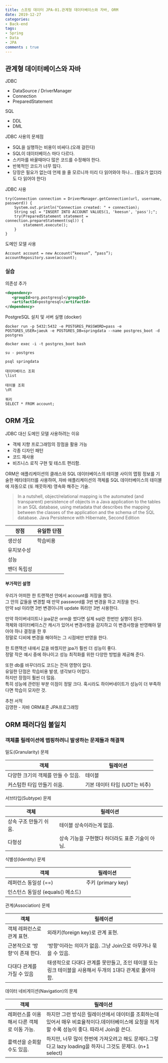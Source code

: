 ```yaml
---
title: 스프링 데이터 JPA-01.관계형 데이터베이스와 자바, ORM 
date: 2019-12-27
categories: 
- Back-end
tags:
- Spring 
- Data
- JPA
comments : true
---
```


## 관계형 데이터베이스와 자바
JDBC
- DataSource / DriverManager
- Connection
- PreparedStatement

SQL
- DDL
- DML

JDBC 사용의 문제점
- SQL을 실행하는 비용이 비싸다.(오래 걸린다)
- SQL이 데이터베이스 마다 다르다.
- 스키마를 바꿀때마다 많은 코드를 수정해야 한다.
- 반복적인 코드가 너무 많다.
- 당장은 필요가 없는데 언제 쓸 줄 모르니까 미리 다 읽어와야 하나... (필요가 없더라도 다 읽어야 한다)

JDBC 사용
~~~
try(Connection connection = DriverManager.getConnection(url, username, password)) {
    System.out.println("Connection created: " + connection);
    String sql = "INSERT INTO ACCOUNT VALUES(1, 'keesun', 'pass');";
    try(PreparedStatement statement = connection.prepareStatement(sql)) {
        statement.execute();
    }
}
~~~


도메인 모델 사용
~~~
Account account = new Account(“keesun”, “pass”);
accountRepository.save(account);
~~~

### 실습
의존성 추가 
~~~xml
<dependency>
   <groupId>org.postgresql</groupId>
   <artifactId>postgresql</artifactId>
</dependency>
~~~
PostgreSQL 설치 및 서버 실행 (docker)
~~~
docker run -p 5432:5432 -e POSTGRES_PASSWORD=pass -e POSTGRES_USER=jaeuk -e POSTGRES_DB=springdata --name postgres_boot -d postgres

docker exec -i -t postgres_boot bash

su - postgres

psql springdata

데이터베이스 조회
\list

테이블 조회
\dt

쿼리
SELECT * FROM account;
~~~


## ORM 개요

JDBC 대신 도메인 모델 사용하려는 이유
- 객체 지향 프로그래밍의 장점을 활용 가능
- 각종 디자인 패턴
- 코드 재사용
- 비즈니스 로직 구현 및 테스트 편리함.

ORM은 애플리케이션의 클래스와 SQL 데이터베이스의 테이블 사이의 맵핑 정보를 기술한 메타데이터를 사용하여, 자바 애플리케이션의 객체를 SQL 데이터베이스의 테이블에 자동으로 (또 깨끗하게) 영속화 해주는 기술.

>In a nutshell, object/relational mapping is the automated (and transparent) persistence of objects in a Java application to the tables in an SQL database, using metadata that describes the mapping between the classes of the application and the schema of the SQL database.
Java Persistence with Hibernate, Second Edition

|장점|유일한 단점|
|---|-----|
|생산성|학습비용|
|유지보수성||
|성능||
|밴더 독립성||



#### 부가적인 설명         
우리가 어떠한 한 트랜잭션 안에서 account를 저장을 했다.       
그 안의 값들을 변경할 때 만약 password를 3번 변경을 하고 저장을 한다.       
만약 sql 이라면 3번 변경이니까 update 쿼리만 3번 사용한다.         

만약 하이버네이트나 jpa같은 orm을 썼다면 실제 sql은 한번만 실행이 된다.          
객체와 데이터베이스간 캐시가 있어서 변경사항을 감지하고 이 변경사항을 반영해야 말아야 하나 결정을 한 후               
정말로 디비에 변경을 해야하는 그 시점에만 반영을 한다.     

한 트랜잭션 내에서 값을 바꿨지만 jpa가 훨씬 더 성능이 좋다.          
정말 작은 예시 중에 하나이고 성능 최적화를 위한 다양한 방법을 제공해 준다.  

또한 db를 바꾸더라도 코드는 전혀 영향이 없다.      
유일한 단점은 학습비용 발생, 생각보다 어럽다.        
하지만 장점이 훨씬 더 많음.        
특히 성능에 관련된 부분 이점이 정말 크다. 혹시라도 하이버네이트가 성능이 더 부족하다면 학습이 모자란 것.      

추천 서적          
김영한 - 자바 ORM표준 JPA프로그래밍      



## ORM 패러다임 불일치

### 객체를 릴레이션에 맵핑하려니 발생하는 문제들과 해결책

밀도(Granularity) 문제

|객체|릴레이션|
|---|-----|
|다양한 크기의 객체를 만들 수 있음.|테이블|
|커스텀한 타입 만들기 쉬움.|기본 데이터 타입 (UDT는 비추)|


서브타입(Subtype) 문제

|객체|릴레이션|
|---|-----|
|상속 구조 만들기 쉬움.|테이블 상속이라는게 없음.|
|다형성|상속 기능을 구현했다 하더라도 표준 기술이 아님.|


식별성(Identity) 문제

|객체|릴레이션|
|---|-----|
|레퍼런스 동일성 (==)|주키 (primary key)|
|인스턴스 동일성 (equals() 메소드)||


관계(Association) 문제

|객체|릴레이션|
|---|-----|
|객체 레퍼런스로 관계 표현.|외래키(foreign key)로 관계 표현.|
|근본적으로 ‘방향'이 존재 한다.|‘방향'이라는 의미가 없음. 그냥 Join으로 아무거나 묶을 수 있음.|
|다대다 관계를 가질 수 있음|태생적으로 다대다 관계를 못만들고, 조인 테이블 또는 링크 테이블을 사용해서 두개의 1대다 관계로 풀어야 함. |


데이터 네비게이션(Navigation)의 문제

|객체|릴레이션|
|---|-----|
|레퍼런스를 이용해서 다른 객체로 이동 가능.|하지만 그런 방식은 릴레이션에서 데이터를 조회하는데 있어서 매우 비효율적이다.데이터베이스에 요청을 적게 할 수록 성능이 좋다. 따라서 Join을 쓴다.|
|콜렉션을 순회할 수도 있음.|하지만, 너무 많이 한번에 가져오려고 해도 문제다.그렇다고 lazy loading을 하자니 그것도 문제다. (n+1 select)|


